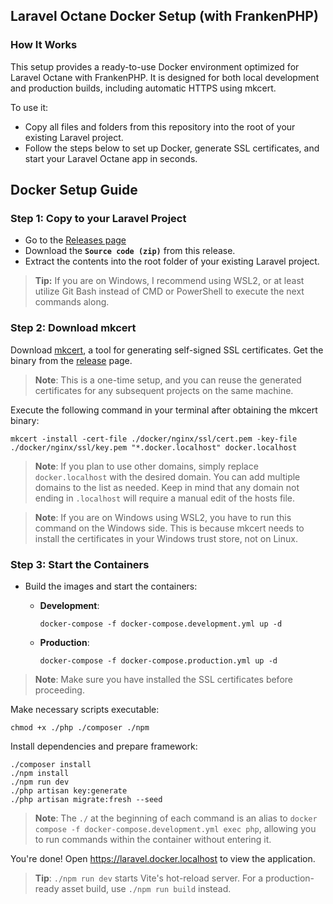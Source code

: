 ## Laravel Octane Docker Setup (with FrankenPHP)
### How It Works
This setup provides a ready-to-use Docker environment optimized for Laravel Octane with FrankenPHP. It is designed for both local development and production builds, including automatic HTTPS using mkcert.

To use it:
- Copy all files and folders from this repository into the root of your existing Laravel project.
- Follow the steps below to set up Docker, generate SSL certificates, and start your Laravel Octane app in seconds.

## Docker Setup Guide

### Step 1: Copy to your Laravel Project
- Go to the [Releases page](https://github.com/adityarizqi/Docker-Laravel-FrankenPHP-NginX/releases)  
- Download the **`Source code (zip)`** from this release.  
- Extract the contents into the root folder of your existing Laravel project.
  
> **Tip:** If you are on Windows, I recommend using WSL2, or at least utilize Git Bash instead of CMD or PowerShell to execute the next commands along.

### Step 2: Download mkcert

Download [mkcert](https://github.com/FiloSottile/mkcert), a tool for generating self-signed SSL certificates. Get the binary from the [release](https://github.com/FiloSottile/mkcert/releases) page.

> **Note**: This is a one-time setup, and you can reuse the generated certificates for any subsequent projects on the same machine.

Execute the following command in your terminal after obtaining the mkcert binary:

```shell
mkcert -install -cert-file ./docker/nginx/ssl/cert.pem -key-file ./docker/nginx/ssl/key.pem "*.docker.localhost" docker.localhost
```

> **Note**: If you plan to use other domains, simply replace `docker.localhost` with the desired domain. You can add multiple domains to the list as needed. Keep in mind that any domain not ending in `.localhost` will require a manual edit of the hosts file.

> **Note**: If you are on Windows using WSL2, you have to run this command on the Windows side. This is because mkcert needs to install the certificates in your Windows trust store, not on Linux.

### Step 3: Start the Containers

-   Build the images and start the containers:

    - **Development**:

      ```shell
      docker-compose -f docker-compose.development.yml up -d
      ```

    - **Production**:

      ```shell
      docker-compose -f docker-compose.production.yml up -d
      ```

> **Note**: Make sure you have installed the SSL certificates before proceeding.

Make necessary scripts executable:

```shell
chmod +x ./php ./composer ./npm
```

Install dependencies and prepare framework:

```shell
./composer install
./npm install
./npm run dev
./php artisan key:generate
./php artisan migrate:fresh --seed
```

> **Note**: The `./` at the beginning of each command is an alias to `docker compose -f docker-compose.development.yml exec php`, allowing you to run commands within the container without entering it.

You're done! Open https://laravel.docker.localhost to view the application.

> **Tip**: `./npm run dev` starts Vite's hot-reload server. For a production-ready asset build, use `./npm run build` instead.
